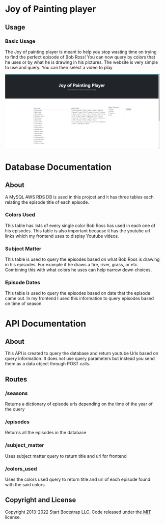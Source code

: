 # Joy of Painting player

## Usage

### Basic Usage

The Joy of painting player is meant to help you stop wasting time on trying to find the perfect episode of Bob Ross! You can now query by colors that he uses or by what he is drawing in his pictures. The website is very simple to use and query. You can then select a video to play

![Alt text](dist/assets/websitepic.png?raw=true "Title")

# Database Documentation
## About

A MySQL AWS RDS DB is used in this projcet and it has three tables each relating the episode title of each episode.

### Colors Used
This table has lists of every single color Bob Ross has used in each one of his episodes. This table is also important because it has the youtube url links which my frontend uses to display Youtube videos.

### Subject Matter

This table is used to query the episodes based on what Bob Ross is drawing in his episodes. For example if he draws a fire, river, grass, or etc. Combining this with what colors he uses can help narrow down choices.

### Episode Dates

This table is used to query the episodes based on date that the episode came out. In my frontend I used this information to query episodes based on time of season.


# API Documentation

## About

This API is created to query the database and return youtube Urls based on query information. It does not use query parameters but instead you send them as a data object through POST calls.

## Routes

### /seasons
Returns a dictionary of episode urls depending on the time of the year of the query

### /episodes
Returns all the episodes in the database

### /subject_matter

Uses subject matter query to return title and url for frontend

### /colors_used

Uses the colors used query to return title and url of each episode found with the said colors
## Copyright and License

Copyright 2013-2022 Start Bootstrap LLC. Code released under the [MIT](https://github.com/StartBootstrap/startbootstrap-shop-homepage/blob/master/LICENSE) license.
